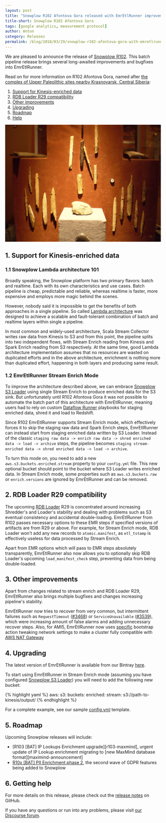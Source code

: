 ```yaml
---
layout: post
title: "Snowplow R102 Afontova Gora released with EmrEtlRunner improvements"
title-short: Snowplow R102 Afontova Gora
tags: [google analytics, measurement protocol]
author: Anton
category: Releases
permalink: /blog/2018/03/29/snowplow-r102-afontova-gora-with-emretlrunner-improvements/
---
```


We are pleased to announce the release of [Snowplow R102][release-notes]. This batch pipeline release brings several long-awaited improvements and bugfixes into EmrEtlRunner.

Read on for more information on R102 Afontova Gora, named after [the complex of Upper Paleolithic sites nearby Krasnoyarsk, Central Siberia][afontova-gora]:

<!--more-->

1. [Support for Kinesis-enriched data](#kinesis-enrich)
2. [RDB Loader R29 compatibility](#rdb-loader)
3. [Other improvements](#other)
4. [Upgrading](#upgrading)
5. [Roadmap](#roadmap)
6. [Help](#help)

![afontova-gora][afontova-gora-img]

<h2 id="why">1. Support for Kinesis-enriched data</h2>

<h3>1.1 Snowplow Lambda architecture 101</h3>

Broadly speaking, the Snowplow platform has two primary flavors: batch and realtime. Each with its own characteristics and use cases.
Batch pipeline is cheap, predictable and reliable, whereas realtime is faster, more expensive and employs more magic behind the scenes.

However, nobody said it is impossible to get the benefits of both approaches in a single pipeline.
So called [Lambda architecture][discourse-lambda-architecture] was designed to achieve a scalable and fault-tolerant combination of batch and realtime layers within single a pipeline.

In most common and widely-used architecture, Scala Stream Collector writes raw data from Kinesis to S3 and from this point, the pipeline splits into two independent flows, with Stream Enrich reading from Kinesis and Spark Enrich reading from S3 respectively.
At the same time, good Lambda architecture implementation assumes that no resources are wasted on duplicated efforts and in the above architecture, enrichment is nothing more than duplicated effort, happening in both layers and producing same result.

<h3>1.2 EmrEtlRunner Stream Enrich Mode</h3>

To improve the architecture described above, we can embrace [Snowplow S3 Loader][s3-loader] using single Stream Enrich to produce enriched data for the S3 sink.
But unfortunately until R102 Afontova Gora it was not possible to automate the batch part of this architecture with EmrEtlRunner, meaning users had to rely on custom [Dataflow Runner][dataflow-runner] playbooks for staging enriched data, shred it and load to Redshift.

Since R102 EmrEtlRunner supports Stream Enrich mode, which effectively forces it to skip the staging raw data and Spark Enrich steps, EmrEtlRunner can instead start from staging enriched data written by S3 Loader.
Instead of the classic `staging raw data -> enrich raw data -> shred enriched data -> load -> archive` steps, the pipeline becomes `staging stream-enriched data -> shred enriched data -> load -> archive`.

To turn this mode on, you need to add a new `aws.s3.buckets.enriched.stream` property to your `config.yml` file.
This new optional bucket should point to the bucket where S3 Loader writes enriched data.
In Stream Enrich mode, some properties such as `aws.s3.buckets.raw` or `enrich.versions` are ignored by EmrEtlRunner and can be removed.

<h2 id="rdb-loader">2. RDB Loader R29 compatibility</h2>

The upcoming [RDB Loader][rdb-loader] R29 is concentrated around increasing Shredder's and Loader's stability and dealing with problems such as S3 eventual consistency and accidental double-loading.
EmrEtlRunner from R102 passes necessary options to these EMR steps if specified versions of artifacts are from R29 or above.
For example, for Stream Enrich mode, RDB Loader won't add any new records to `atomic.manifest`, as `etl_tstamp` is effectively useless for data processed by Stream Enrich.

Apart from EMR options which will pass to EMR steps absolutely transparently, EmrEtlRunner also now allows you to optionally skip RDB Loader's upcoming `load_manifest_check` step, preventing data from being double-loaded.

<h2 id="architecture">3. Other improvements</h2>

Apart from changes related to stream enrich and RDB Loader R29, EmrEtlRunner also brings multiple bugfixes and changes increasing pipeline's stability.

EmrEtlRunner now tries to recover from very common, but intermittent failures such as `RequestTimeout` ([#3468][issue-3468]) or `ServiceUnavailable` ([#3539][issue-3539]), which were increasing amount of false alarms and adding unnecessary recover steps.
Also, for AMI5, EmrEtlRunner now uses [specific][issue-3609] bootstrap action tweaking network settings to make a cluster fully compatible with [AWS NAT Gateway][nat-gateway]

<h2 id="upgrading">4. Upgrading</h2>

The latest version of EmrEtlRunner is available from our Bintray [here][eer-dl].

To start using EmrEtlRunner in Stream Enrich mode (assuming you have configured [Snowplow S3 Loader][s3-loader]) you will need to add the following new bucket:

{% highlight yaml %}
aws:
  s3:
    buckets:
      enriched:
        stream: s3://path-to-kinesis/output/
{% endhighlight %}

For a complete example, see our sample [config.yml][config-yml] template.

<h2 id="roadmap">5. Roadmap</h2>

Upcoming Snowplow releases will include:

* [R103 [BAT] IP Lookups Enrichment upgrade][r103-maxmind], urgent update of IP Lookup enrichment migrating to [new MaxMind database format][maximind-announcement]
* [R10x [BAT] PII Enrichment phase 2][r10x-pii-2], the second wave of GDPR features being added to Snowplow

<h2 id="help">6. Getting help</h2>

For more details on this release, please check out the [release notes][release-notes] on GitHub.

If you have any questions or run into any problems, please visit [our Discourse forum][discourse].

[afontova-gora]: https://en.wikipedia.org/wiki/Afontova_Gora
[afontova-gora-img]: /assets/img/blog/2018/03/afontova-gora.jpg

[discourse-lambda-architecture]: https://discourse.snowplowanalytics.com/t/how-to-setup-a-lambda-architecture-for-snowplow/249
[discourse-stream-vs-batch]: https://discourse.snowplowanalytics.com/t/stream-vs-batch/1867

[s3-loader]: https://github.com/snowplow/snowplow-s3-loader
[dataflow-runner]: https://github.com/snowplow/dataflow-runner
[rdb-loader]: https://github.com/snowplow/snowplow-rdb-loader

[release-notes]: https://github.com/snowplow/snowplow/releases/tag/r102-afontova-gora
[discourse]: http://discourse.snowplowanalytics.com/

[issue-3468]: https://github.com/snowplow/snowplow/issues/3468
[issue-3539]: https://github.com/snowplow/snowplow/issues/3539
[issue-3609]: https://github.com/snowplow/snowplow/issues/3609
[nat-gateway]: https://docs.aws.amazon.com/AmazonVPC/latest/UserGuide/vpc-nat-gateway.html

[r103-maximind]: https://github.com/snowplow/snowplow/milestone/156
[r10x-pii-2]: https://github.com/snowplow/snowplow/milestone/153

[maxmind-announcement]: https://blog.hqcodeshop.fi/archives/387-MaxMind-GeoIP-database-legacy-version-discontinued.html

[eer-dl]: http://dl.bintray.com/snowplow/snowplow-generic/snowplow_emr_r102_afontova_gora_knossos.zip
[config-yml]: https://github.com/snowplow/snowplow/blob/r102-afontova-gora/3-enrich/emr-etl-runner/config/config.yml.sample
